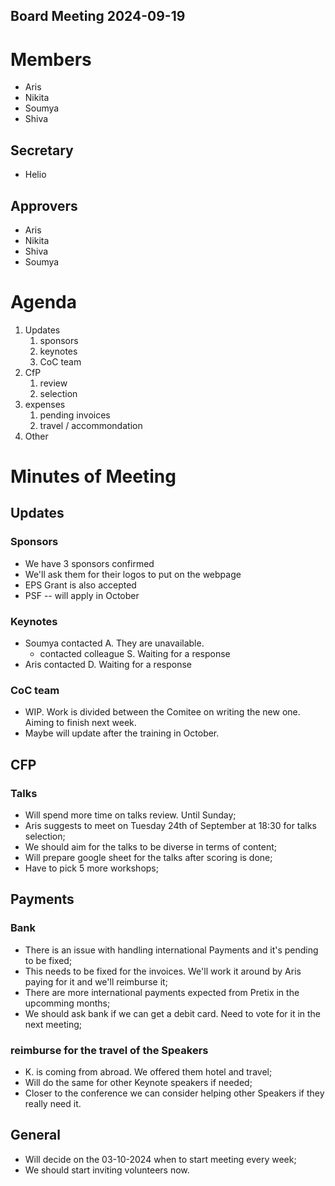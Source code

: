 Board Meeting 2024-09-19
------------------------

# Members
* Aris
* Nikita
* Soumya
* Shiva

## Secretary
* Helio

## Approvers
* Aris
* Nikita
* Shiva
* Soumya

# Agenda
1. Updates
    1. sponsors
    2. keynotes
    3. CoC team
2. CfP
    1. review
    2. selection
3. expenses
    1. pending invoices
    2. travel / accommondation
4. Other

# Minutes of Meeting

## Updates

### Sponsors
- We have 3 sponsors confirmed
- We'll ask them for their logos to put on the webpage
- EPS Grant is also accepted
- PSF -- will apply in October

### Keynotes
- Soumya contacted A. They are unavailable.
  - contacted colleague S. Waiting for a response
- Aris contacted D. Waiting for a response

### CoC team
- WIP. Work is divided between the Comitee on writing the new one. Aiming to finish next week.
- Maybe will update after the training in October.

## CFP

### Talks
- Will spend more time on talks review. Until Sunday;
- Aris suggests to meet on Tuesday 24th of September at 18:30 for talks selection;
- We should aim for the talks to be diverse in terms of content;
- Will prepare google sheet for the talks after scoring is done;
- Have to pick 5 more workshops;

## Payments

### Bank
- There is an issue with handling international Payments and it's pending to be fixed;
- This needs to be fixed for the invoices. We'll work it around by Aris paying for it and we'll reimburse it;
- There are more international payments expected from Pretix in the upcomming months;
- We should ask bank if we can get a debit card. Need to vote for it in the next meeting;

### reimburse for the travel of the Speakers
- K. is coming from abroad. We offered them hotel and travel;
- Will do the same for other Keynote speakers if needed;
- Closer to the conference we can consider helping other Speakers if they really need it.


## General
- Will decide on the 03-10-2024 when to start meeting every week;
- We should start inviting volunteers now.
